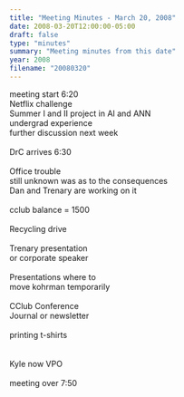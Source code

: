 ```yaml
---
title: "Meeting Minutes - March 20, 2008"
date: 2008-03-20T12:00:00-05:00
draft: false
type: "minutes"
summary: "Meeting minutes from this date"
year: 2008
filename: "20080320"
---
```


meeting start 6:20<br />
Netflix challenge<br />
Summer I and II project in AI and ANN<br />
undergrad experience<br />
further discussion next week<br />
<br />
DrC arrives 6:30<br />
<br />
Office trouble<br />
still unknown was as to the consequences<br />
Dan and Trenary are working on it<br />
<br />
cclub balance = 1500<br />
<br />
Recycling drive<br />
<br />
Trenary presentation<br />
or corporate speaker<br />
<br />
Presentations where to <br />
move kohrman temporarily<br />
<br />
CClub Conference<br />
Journal or newsletter<br />
<br />
printing t-shirts<br />
<br />
<br />
Kyle now VPO<br />
<br />
meeting over 7:50
